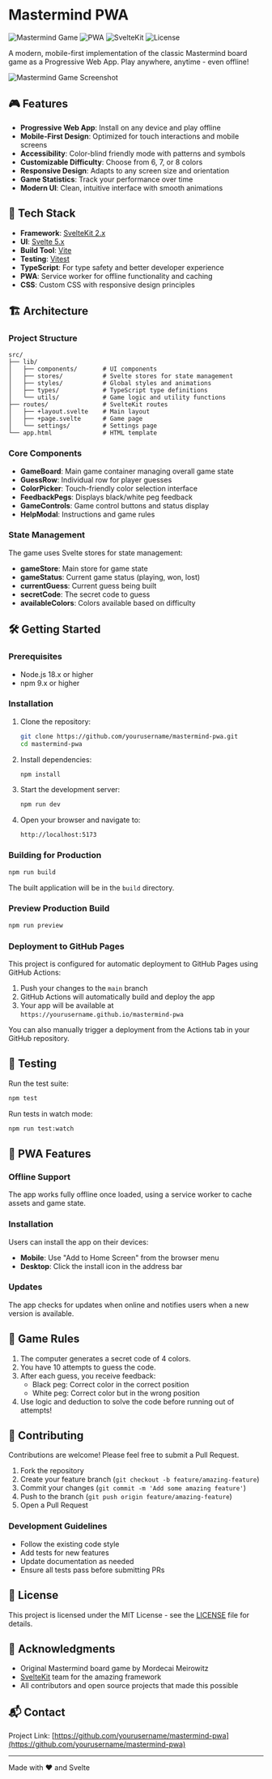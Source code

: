 # Mastermind PWA

![Mastermind Game](https://img.shields.io/badge/Game-Mastermind-blue)
![PWA](https://img.shields.io/badge/PWA-Ready-brightgreen)
![SvelteKit](https://img.shields.io/badge/SvelteKit-5.0-orange)
![License](https://img.shields.io/badge/License-MIT-green)

A modern, mobile-first implementation of the classic Mastermind board game as a Progressive Web App. Play anywhere, anytime - even offline!

![Mastermind Game Screenshot](https://via.placeholder.com/800x400?text=Mastermind+Game+Screenshot)

## 🎮 Features

- **Progressive Web App**: Install on any device and play offline
- **Mobile-First Design**: Optimized for touch interactions and mobile screens
- **Accessibility**: Color-blind friendly mode with patterns and symbols
- **Customizable Difficulty**: Choose from 6, 7, or 8 colors
- **Responsive Design**: Adapts to any screen size and orientation
- **Game Statistics**: Track your performance over time
- **Modern UI**: Clean, intuitive interface with smooth animations

## 🚀 Tech Stack

- **Framework**: [SvelteKit 2.x](https://kit.svelte.dev/)
- **UI**: [Svelte 5.x](https://svelte.dev/)
- **Build Tool**: [Vite](https://vitejs.dev/)
- **Testing**: [Vitest](https://vitest.dev/)
- **TypeScript**: For type safety and better developer experience
- **PWA**: Service worker for offline functionality and caching
- **CSS**: Custom CSS with responsive design principles

## 🏗️ Architecture

### Project Structure

```
src/
├── lib/
│   ├── components/       # UI components
│   ├── stores/           # Svelte stores for state management
│   ├── styles/           # Global styles and animations
│   ├── types/            # TypeScript type definitions
│   └── utils/            # Game logic and utility functions
├── routes/               # SvelteKit routes
│   ├── +layout.svelte    # Main layout
│   ├── +page.svelte      # Game page
│   └── settings/         # Settings page
└── app.html              # HTML template
```

### Core Components

- **GameBoard**: Main game container managing overall game state
- **GuessRow**: Individual row for player guesses
- **ColorPicker**: Touch-friendly color selection interface
- **FeedbackPegs**: Displays black/white peg feedback
- **GameControls**: Game control buttons and status display
- **HelpModal**: Instructions and game rules

### State Management

The game uses Svelte stores for state management:

- **gameStore**: Main store for game state
- **gameStatus**: Current game status (playing, won, lost)
- **currentGuess**: Current guess being built
- **secretCode**: The secret code to guess
- **availableColors**: Colors available based on difficulty

## 🛠️ Getting Started

### Prerequisites

- Node.js 18.x or higher
- npm 9.x or higher

### Installation

1. Clone the repository:
   ```bash
   git clone https://github.com/yourusername/mastermind-pwa.git
   cd mastermind-pwa
   ```

2. Install dependencies:
   ```bash
   npm install
   ```

3. Start the development server:
   ```bash
   npm run dev
   ```

4. Open your browser and navigate to:
   ```
   http://localhost:5173
   ```

### Building for Production

```bash
npm run build
```

The built application will be in the `build` directory.

### Preview Production Build

```bash
npm run preview
```

### Deployment to GitHub Pages

This project is configured for automatic deployment to GitHub Pages using GitHub Actions:

1. Push your changes to the `main` branch
2. GitHub Actions will automatically build and deploy the app
3. Your app will be available at `https://yourusername.github.io/mastermind-pwa`

You can also manually trigger a deployment from the Actions tab in your GitHub repository.

## 🧪 Testing

Run the test suite:

```bash
npm test
```

Run tests in watch mode:

```bash
npm run test:watch
```

## 📱 PWA Features

### Offline Support

The app works fully offline once loaded, using a service worker to cache assets and game state.

### Installation

Users can install the app on their devices:
- **Mobile**: Use "Add to Home Screen" from the browser menu
- **Desktop**: Click the install icon in the address bar

### Updates

The app checks for updates when online and notifies users when a new version is available.

## 🎨 Game Rules

1. The computer generates a secret code of 4 colors.
2. You have 10 attempts to guess the code.
3. After each guess, you receive feedback:
   - Black peg: Correct color in the correct position
   - White peg: Correct color but in the wrong position
4. Use logic and deduction to solve the code before running out of attempts!

## 🤝 Contributing

Contributions are welcome! Please feel free to submit a Pull Request.

1. Fork the repository
2. Create your feature branch (`git checkout -b feature/amazing-feature`)
3. Commit your changes (`git commit -m 'Add some amazing feature'`)
4. Push to the branch (`git push origin feature/amazing-feature`)
5. Open a Pull Request

### Development Guidelines

- Follow the existing code style
- Add tests for new features
- Update documentation as needed
- Ensure all tests pass before submitting PRs

## 📄 License

This project is licensed under the MIT License - see the [LICENSE](LICENSE) file for details.

## 🙏 Acknowledgments

- Original Mastermind board game by Mordecai Meirowitz
- [SvelteKit](https://kit.svelte.dev/) team for the amazing framework
- All contributors and open source projects that made this possible

## 📬 Contact

Project Link: [https://github.com/yourusername/mastermind-pwa](https://github.com/yourusername/mastermind-pwa)

---

Made with ❤️ and Svelte